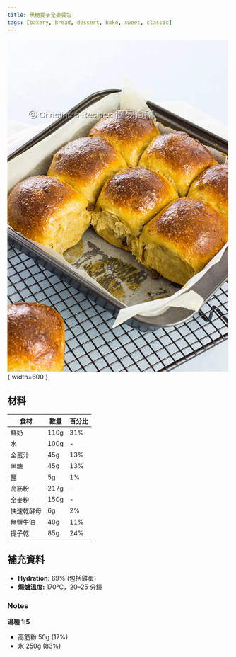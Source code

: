 ```yaml
---
title: 黑糖提子全麥餐包
tags: [bakery, bread, dessert, bake, sweet, classic]
---
```


![黑糖提子全麥餐包](../../images/black-sugar-raisin-bread.jpg){ width=600 }

## 材料

| 食材 | 數量 | 百分比 |
|------|------|--------|
| 鮮奶 | 110g | 31% |
| 水 | 100g | - |
| 全蛋汁 | 45g | 13% |
| 黑糖 | 45g | 13% |
| 鹽 | 5g | 1% |
| 高筋粉 | 217g | - |
| 全麥粉 | 150g | - |
| 快速乾酵母 | 6g | 2% |
| 無鹽牛油 | 40g | 11% |
| 提子乾 | 85g | 24% |

## 補充資料

- **Hydration:** 69% (包括雞蛋)  
- **焗爐溫度:** 170°C，20–25 分鐘  

### Notes
**湯種 1:5**  
- 高筋粉 50g (17%)  
- 水 250g (83%)  
